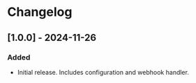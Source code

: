 # Changelog

## [1.0.0] - 2024-11-26

### Added
- Initial release. Includes configuration and webhook handler.
